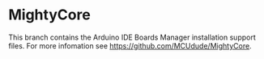 # MightyCore
This branch contains the Arduino IDE Boards Manager installation support files. For more infomation see https://github.com/MCUdude/MightyCore.